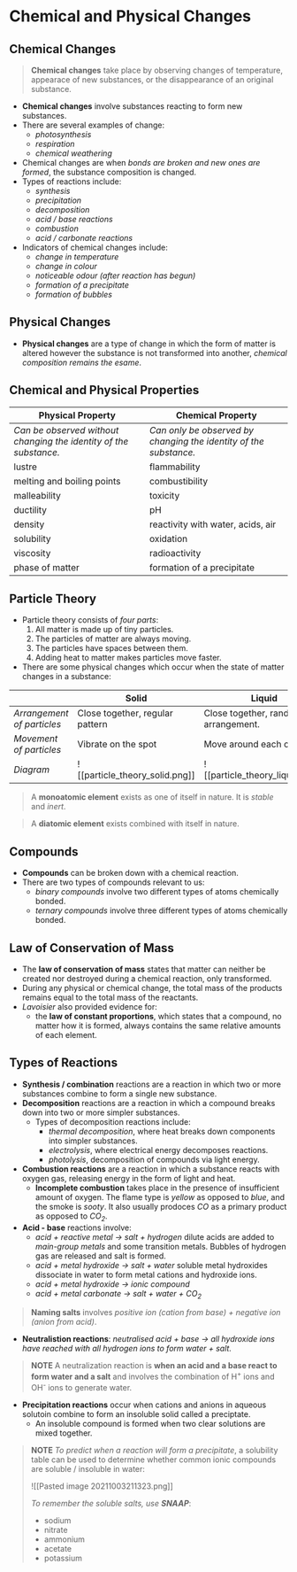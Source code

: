 # Chemical and Physical Changes
## Chemical Changes
> **Chemical changes** take place by observing changes of temperature, appearace of new substances, or the disappearance of an original substance.

- **Chemical changes** involve substances reacting to form new substances.
- There are several examples of change:
	- *photosynthesis*
	- *respiration*
	- *chemical weathering*
- Chemical changes are when *bonds are broken and new ones are formed*, the substance composition is changed.
- Types of reactions include:
	- *synthesis*
	- *precipitation*
	- *decomposition*
	- *acid / base reactions*
	- *combustion*
	- *acid / carbonate reactions*
- Indicators of chemical changes include:
	- *change in temperature*
	- *change in colour*
	- *noticeable odour (after  reaction has begun)*
	- *formation of a precipitate*
	- *formation of bubbles*

## Physical Changes
- **Physical changes** are a type of change in which the form of matter is altered however the substance is not transformed into another, *chemical composition remains the esame*.

## Chemical and Physical Properties
| Physical Property                                                 | Chemical Property                                                 |
| ----------------------------------------------------------------- | ----------------------------------------------------------------- |
| *Can be observed without changing the identity of the substance.* | *Can only be observed by changing the identity of the substance.* |
| lustre                                                            | flammability                                                      |
| melting and boiling points                                        | combustibility                                                    |
| malleability                                                      | toxicity                                                          |
| ductility                                                         | pH                                                                |
| density                                                           | reactivity with water, acids, air                                 |
| solubility                                                        | oxidation                                                         |
| viscosity                                                         | radioactivity                                                     |
| phase of matter                                                                  | formation of a precipitate                                                                  |

## Particle Theory
- Particle theory consists of *four parts*:
	1. All matter is made up of tiny particles.
	2. The particles of matter are always moving.
	3. The particles have spaces between them.
	4. Adding heat to matter makes particles move faster.
- There are some physical changes which occur when the state of matter changes in a substance:

|                            | Solid                                | Liquid                               | Gas                                  |
| -------------------------- | ------------------------------------ | ------------------------------------ | ------------------------------------ |
| *Arrangement of particles* | Close together, regular pattern      | Close together, random arrangement.  | Far apart, random arrangement.       |
| *Movement of particles*    | Vibrate on the spot                  | Move around each other.              | Move quickly in all directions.      |
| *Diagram*                  | ![[particle_theory_solid.png]] | ![[particle_theory_liquid.png]] | ![[particle_theory_gas.png]] |

> A **monoatomic element** exists as one of itself in nature. It is *stable* and *inert*.

> A **diatomic element** exists combined with itself in nature. 

## Compounds
- **Compounds** can be broken down with a chemical reaction.
- There are two types of compounds relevant to us:
	- *binary compounds* involve two different types of atoms chemically bonded.
	- *ternary compounds* involve three different types of atoms chemically bonded.

## Law of Conservation of Mass
- The **law of conservation of mass** states that matter can neither be created nor destroyed during a chemical reaction, only transformed.
- During any physical or chemical change, the total mass of the products remains equal to the total mass of the reactants.
- *Lavoisier* also provided evidence for:
	- the **law of constant proportions**, which states that a compound, no matter how it is formed, always contains the same relative amounts of each element.

## Types of Reactions
- **Synthesis / combination** reactions are a reaction in which two or more substances combine to form a single new substance.
- **Decomposition** reactions are a reaction in which a compound breaks  down into two or more simpler substances.
	- Types of decomposition reactions include:
		- *thermal decomposition*, where heat breaks down components into simpler substances.
		- *electrolysis*, where electrical energy decomposes reactions.
		- *photolysis*, decomposition of compounds via light energy.
- **Combustion reactions** are a reaction in which a substance reacts with oxygen gas, releasing energy in the form of light and heat.
	- **Incomplete combustion** takes place in the presence of insufficient amount of oxygen. The flame type is *yellow* as opposed to *blue*, and the smoke is *sooty*. It also usually prodoces *CO* as a primary product as opposed to *CO<sub>2</sub>*.
- **Acid - base** reactions involve:
	-  *acid + reactive metal -> salt + hydrogen* dilute acids are added to *main-group metals* and some transition metals. Bubbles of hydrogen gas are released and salt is formed.
	- *acid + metal hydroxide -> salt + water* soluble metal hydroxides dissociate in water to form metal cations and hydroxide ions.
	- *acid + metal hydroxide -> ionic compound*
	- *acid + metal carbonate -> salt + water + CO<sub>2</sub>* 	

> **Naming salts** involves *positive ion (cation from base) + negative ion (anion from acid)*.

- **Neutralistion reactions**: *neutralised acid + base -> all hydroxide ions have reached with all hydrogen ions to form water + salt.*

> **NOTE** A neutralization reaction is **when an acid and a base react to form water and a salt** and involves the combination of H<sup>+</sup> ions and OH<sup>-</sup> ions to generate water. 

- **Precipitation reactions** occur when cations and anions in aqueous solutoin combine to form an insoluble solid called a preciptate.
	- An insoluble compound is formed when two clear solutions are mixed together.

>**NOTE** *To predict when a reaction will form a precipitate*, a solubility table can be used to determine whether common ionic compounds are soluble / insoluble in water:
>
>![[Pasted image 20211003211323.png]]
>
> _To remember the soluble salts, use **SNAAP**_:
> - sodium
> - nitrate
> - ammonium
> - acetate 
> - potassium
